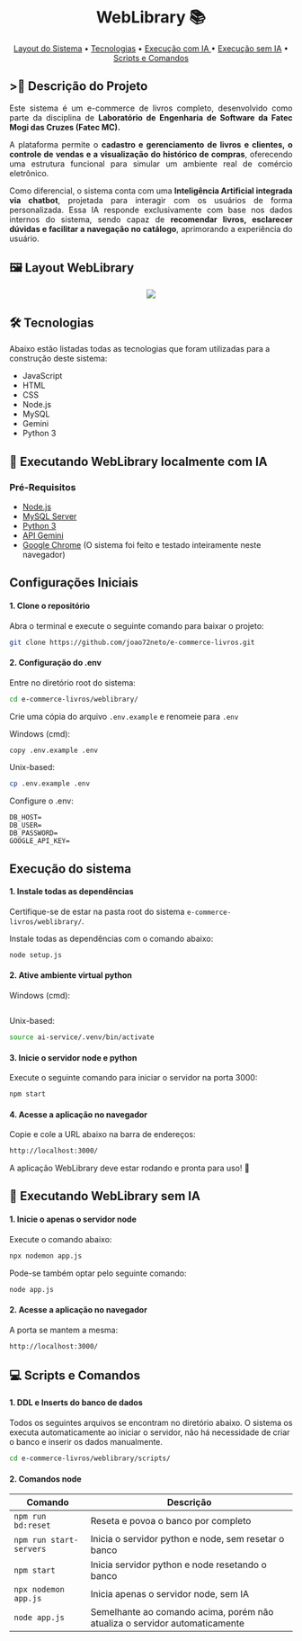 
<h1 align="center" style="font-weight: bold;">WebLibrary 📚</h1>

<p align="center">
 <a href="#ecommerce">Layout do Sistema</a> •
 <a href="#tech">Tecnologias</a> • 
 <a href="#ai-start">Execução com IA </a> •
 <a href="#no-ai-start">Execução sem IA</a> •
 <a href="#scripts">Scripts e Comandos</a>
</p>

<h2>>📘 Descrição do Projeto</h2>

<div align="justify">
  <p>Este sistema é um e-commerce de livros completo, desenvolvido como parte da disciplina de <strong>Laboratório de Engenharia de Software da Fatec Mogi das Cruzes (Fatec MC).</strong></p>

  <p>A plataforma permite o <strong>cadastro e gerenciamento de livros e clientes, o controle de vendas e a visualização do histórico de compras</strong>, oferecendo uma estrutura funcional para simular um ambiente real de comércio eletrônico.</p>

  <p>Como diferencial, o sistema conta com uma <strong>Inteligência Artificial integrada via chatbot</strong>, projetada para interagir com os usuários de forma personalizada. Essa IA responde exclusivamente com base nos dados internos do sistema, sendo capaz de <strong>recomendar livros, esclarecer dúvidas e facilitar a navegação no catálogo</strong>, aprimorando a experiência do usuário.</p>
 
</div>

<h2 id="ecommerce">🖼️ Layout WebLibrary</h2>

 <div align="center">
    <img src="https://github.com/user-attachments/assets/9e918419-b3eb-4ddc-bf62-3ad80e7d154c">
</div>

<h2 id="tech">🛠️ Tecnologias</h2>

Abaixo estão listadas todas as tecnologias que foram utilizadas para a construção deste sistema:

- JavaScript
- HTML
- CSS
- Node.js
- MySQL
- Gemini
- Python 3

<h2 id="ai-start">🤖 Executando WebLibrary localmente com IA</h2>

<h3>Pré-Requisitos</h3>

- [Node.js](https://nodejs.org/pt)
- [MySQL Server](https://dev.mysql.com/downloads/installer/)
- [Python 3](https://www.python.org/downloads/)
- [API Gemini](https://aistudio.google.com/prompts/new_chat)
- [Google Chrome](https://www.google.pt/intl/pt-PT/chrome/?brand=FHFK&ds_kid=43700076570751463&gad_source=1&gclid=CjwKCAjwnPS-BhBxEiwAZjMF0qoMYAhnW_TjZMxq-DQQjfiJw79PMomQhhoNvzEn79KgchseT9NmbxoCSQ0QAvD_BwE&gclsrc=aw.ds) (O sistema foi feito e testado inteiramente neste navegador)

## Configurações Iniciais

#### 1. Clone o repositório
Abra o terminal e execute o seguinte comando para baixar o projeto:

```bash
git clone https://github.com/joao72neto/e-commerce-livros.git
```
#### 2. Configuração do .env
Entre no diretório root do sistema:

```bash
cd e-commerce-livros/weblibrary/
```
Crie uma cópia do arquivo ```.env.example``` e renomeie para ```.env```

Windows (cmd):
```bash
copy .env.example .env
```

Unix-based:
```bash
cp .env.example .env
```

Configure o .env:
```.env
DB_HOST=
DB_USER=
DB_PASSWORD=
GOOGLE_API_KEY=
```
## Execução do sistema

#### 1. Instale todas as dependências
Certifique-se de estar na pasta root do sistema ```e-commerce-livros/weblibrary/```.

Instale todas as dependências com o comando abaixo:

```bash
node setup.js
```

#### 2. Ative ambiente virtual python

Windows (cmd):
```bash

```
Unix-based:
```bash
source ai-service/.venv/bin/activate
```

#### 3. Inicie o servidor node e python
Execute o seguinte comando para iniciar o servidor na porta 3000:

```bash
npm start
```
#### 4. Acesse a aplicação no navegador
Copie e cole a URL abaixo na barra de endereços:

```bash
http://localhost:3000/
```
A aplicação WebLibrary deve estar rodando e pronta para uso! 🚀

<h2 id="no-ai-start">🚀 Executando WebLibrary sem IA</h2>

#### 1. Inicie o apenas o servidor node
Execute o comando abaixo:
```bash
npx nodemon app.js
```

Pode-se também optar pelo seguinte comando:
```bash
node app.js
```

#### 2. Acesse a aplicação no navegador
A porta se mantem a mesma:

```bash
http://localhost:3000/
```

<h2 id="scripts">💻 Scripts e Comandos</h2>

#### 1. DDL e Inserts do banco de dados
Todos os seguintes arquivos se encontram no diretório abaixo. O sistema os executa automaticamente ao iniciar o servidor, não há necessidade de criar o banco e inserir os dados manualmente.

```bash
cd e-commerce-livros/weblibrary/scripts/
```

#### 2. Comandos node

| Comando                    | Descrição                          |
|----------------------------|------------------------------------|
| `npm run bd:reset`         | Reseta e povoa o banco por completo |
| `npm run start-servers`    | Inicia o servidor python e node, sem resetar o banco |
| `npm start`                | Inicia servidor python e node resetando o banco|
| `npx nodemon app.js`       | Inicia apenas o servidor node, sem IA |
| `node app.js`              | Semelhante ao comando acima, porém não atualiza o servidor automaticamente |


